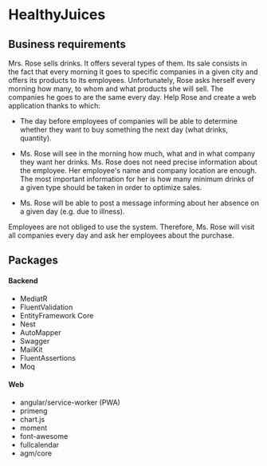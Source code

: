 # HealthyJuices

## Business requirements

Mrs. Rose sells drinks. It offers several types of them. Its sale consists in the fact that every morning it goes to specific companies in a given city and offers its products to its employees. Unfortunately, Rose asks herself every morning how many, to whom and what products she will sell. The companies he goes to are the same every day. Help Rose and create a web application thanks to which:

- The day before employees of companies will be able to determine whether they want to buy something the next day (what drinks, quantity).

- Ms. Rose will see in the morning how much, what and in what company they want her drinks. Ms. Rose does not need precise information about the employee. Her employee's name and company location are enough. The most important information for her is how many minimum drinks of a given type should be taken in order to optimize sales.

- Ms. Rose will be able to post a message informing about her absence on a given day (e.g. due to illness).

Employees are not obliged to use the system. Therefore, Ms. Rose will visit all companies every day and ask her employees about the purchase.

## Packages

#### Backend

- MediatR
- FluentValidation
- EntityFramework Core
- Nest
- AutoMapper
- Swagger
- MailKit
- FluentAssertions
- Moq

#### Web

- angular/service-worker (PWA)
- primeng
- chart.js
- moment
- font-awesome
- fullcalendar
- agm/core
